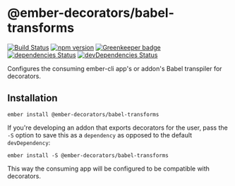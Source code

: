 # @ember-decorators/babel-transforms

[![Build Status](https://travis-ci.org/ember-decorators/babel-transforms.svg)](https://travis-ci.org/ember-decorators/babel-transforms)
[![npm version](https://badge.fury.io/js/%40ember-decorators%2Fbabel-transforms.svg)](https://badge.fury.io/js/%40ember-decorators%2Fbabel-transforms)
[![Greenkeeper badge](https://badges.greenkeeper.io/ember-decorators/babel-transforms.svg)](https://greenkeeper.io/)
[![dependencies Status](https://david-dm.org/ember-decorators/babel-transforms/status.svg)](https://david-dm.org/ember-decorators/babel-transforms)
[![devDependencies Status](https://david-dm.org/ember-decorators/babel-transforms/dev-status.svg)](https://david-dm.org/ember-decorators/babel-transforms?type=dev)

Configures the consuming ember-cli app's or addon's Babel transpiler for decorators.

## Installation

```
ember install @ember-decorators/babel-transforms
```

If you're developing an addon that exports decorators for the user, pass the `-S` option to save this as a `dependency` as opposed to the default `devDependency`:

```
ember install -S @ember-decorators/babel-transforms
```

This way the consuming app will be configured to be compatible with decorators.
